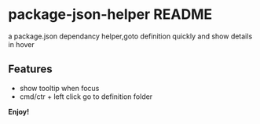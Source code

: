 # package-json-helper README

a package.json dependancy helper,goto definition quickly and show details in hover

## Features

 *  show tooltip when focus
 *  cmd/ctr + left click go to  definition folder
 
 
**Enjoy!**
